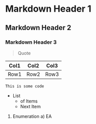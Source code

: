 # Markdown Header 1

## Markdown Header 2

### Markdown Header 3

> Quote

| Col1 | Col2 | Col3 |
|------|------|------|
| Row1 | Row2 | Row3 |

```
This is some code
```

- List
    - of Items
    - Next Item
    
1) Enumeration
    a) EA